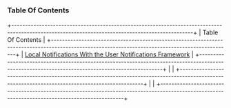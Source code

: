 ### Table Of Contents

+-----------------------------------------------------------------------------------------------------------------------------------------------+
| Table Of Contents                                                                                                                             |
+-----------------------------------------------------------------------------------------------------------------------------------------------+
| [Local Notifications With the User Notifications Framework](https://cocoacasts.com/local-notifications-with-the-user-notifications-framework) |
+-----------------------------------------------------------------------------------------------------------------------------------------------+
|                                                                                                                                               |
+-----------------------------------------------------------------------------------------------------------------------------------------------+
|                                                                                                                                               |
+-----------------------------------------------------------------------------------------------------------------------------------------------+
